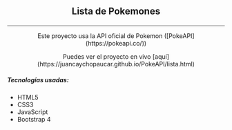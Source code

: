 <h2><p align="center">Lista de Pokemones</p></h2>

------------

<p align="center">Este proyecto usa la API oficial de Pokemon ([PokeAPI](https://pokeapi.co/))</p>

<p align="center">Puedes ver el proyecto en vivo [aquí](https://juancaychopaucar.github.io/PokeAPI/lista.html)</p>

##### Tecnologías usadas:
- HTML5
- CSS3
- JavaScript
- Bootstrap 4
